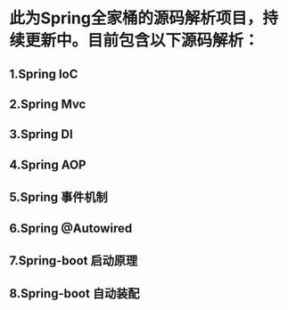 # 此为Spring全家桶的源码解析项目，持续更新中。目前包含以下源码解析：

## 1.Spring IoC
## 2.Spring Mvc
## 3.Spring DI
## 4.Spring AOP
## 5.Spring 事件机制
## 6.Spring @Autowired
## 7.Spring-boot 启动原理
## 8.Spring-boot 自动装配
